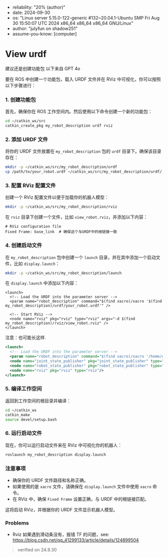- reliability: "20% (author)"
- date: 2024-09-30
- os: "Linux server 5.15.0-122-generic #132~20.04.1-Ubuntu SMP Fri Aug 30 15:50:07 UTC 2024 x86_64 x86_64 x86_64 GNU/Linux"
- author: "julyfun on shadow251"
- assume-you-know: [computer]

# View urdf

建议还是创建功能包 以下来自 GPT 4o

要在 ROS 中创建一个功能包，载入 URDF 文件并在 RViz 中可视化，你可以按照以下步骤进行：

### 1. 创建功能包

首先，确保你在 ROS 工作空间内。然后使用以下命令创建一个新的功能包：

```bash
cd ~/catkin_ws/src
catkin_create_pkg my_robot_description urdf rviz
```

### 2. 添加 URDF 文件

将你的 URDF 文件放置在 `my_robot_description` 包的 `urdf` 目录下。确保该目录存在：

```bash
mkdir -p ~/catkin_ws/src/my_robot_description/urdf
cp /path/to/your_robot.urdf ~/catkin_ws/src/my_robot_description/urdf/
```

### 3. 配置 RViz 配置文件

创建一个 RViz 配置文件以便于加载你的机器人模型：

```bash
mkdir -p ~/catkin_ws/src/my_robot_description/rviz
```

在 `rviz` 目录下创建一个文件，比如 `view_robot.rviz`，并添加以下内容：

```plaintext
# RViz configuration file
Fixed Frame: base_link  # 确保这个与URDF中的根链接一致
```

### 4. 创建启动文件

在 `my_robot_description` 包中创建一个 `launch` 目录，并在其中添加一个启动文件，比如 `display.launch`：

```bash
mkdir -p ~/catkin_ws/src/my_robot_description/launch
```

在 `display.launch` 中添加以下内容：

```
<launch>
  <!-- Load the URDF into the parameter server -->
  <param name="robot_description" command="$(find xacro)/xacro '$(find my_robot_description)/urdf/your_robot.urdf'" />

  <!-- Start RViz -->
  <node name="rviz" pkg="rviz" type="rviz" args="-d $(find my_robot_description)/rviz/view_robot.rviz" />
</launch>
```

注意：也可能长这样.

```xml
<launch>
  <!-- Load the URDF into the parameter server -->
  <param name="robot_description" command="$(find xacro)/xacro '/home/user/julyfun/ur10e_shadowhand_teleop-julyfun/ur10e.urdf'" />
  <node name="joint_state_publisher" pkg="joint_state_publisher" type="joint_state_publisher" ></node>
  <node name="robot_state_publisher" pkg="robot_state_publisher" type="robot_state_publisher" />
  <node name="rviz" pkg="rviz" type="rviz"/>
</launch>
```

### 5. 编译工作空间

返回到工作空间的根目录并编译：

```bash
cd ~/catkin_ws
catkin_make
source devel/setup.bash
```

### 6. 运行启动文件

现在，你可以运行启动文件来在 RViz 中可视化你的机器人：

```bash
roslaunch my_robot_description display.launch
```

### 注意事项

- 确保你的 URDF 文件路径和名称正确。
- 如果使用的是 `xacro` 文件，请确保在 `display.launch` 文件中使用 `xacro` 命令。
- 在 RViz 中，确保 `Fixed Frame` 设置正确，与 URDF 中的根链接匹配。

这将启动 RViz，并根据你的 URDF 文件显示机器人模型。

### Problems

- Rviz 如果遇到滑动条没有，报错 TF 的问题，see: https://blog.csdn.net/qq_41299133/article/details/124899504

> verified on 24.9.30

